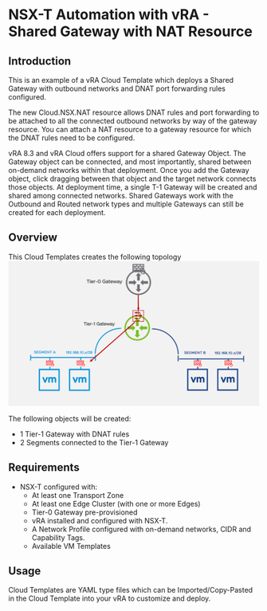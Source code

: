 # NSX-T Automation with vRA - Shared Gateway with NAT Resource

## Introduction
This is an example of a vRA Cloud Template which deploys a Shared Gateway with outbound networks and DNAT port forwarding rules configured. 

The new Cloud.NSX.NAT resource allows DNAT rules and port forwarding to be attached to all the connected outbound networks by way of the gateway resource. 
You can attach a NAT resource to a gateway resource for which the DNAT rules need to be configured.

vRA 8.3 and vRA Cloud offers support for a shared Gateway Object. The Gateway object can be connected, and most importantly, shared between on-demand networks within that deployment.  Once you add the Gateway object, click dragging between that object and the target network connects those objects.  At deployment time, a single T-1 Gateway will be created and shared among connected networks.  Shared Gateways work with the Outbound and Routed network types and multiple Gateways can still be created for each deployment.

## Overview
This Cloud Templates creates the following topology
![](../media/Shared-Gateway-NAT.png)

The following objects will be created:
- 1 Tier-1 Gateway with DNAT rules
- 2 Segments connected to the Tier-1 Gateway

## Requirements
* NSX-T configured with:
  - At least one Transport Zone
  - At least one Edge Cluster (with one or more Edges)
  - Tier-0 Gateway pre-provisioned
  - vRA installed and configured with NSX-T. 
  - A Network Profile configured with on-demand networks, CIDR and Capability Tags.
  - Available VM Templates

## Usage

Cloud Templates are YAML type files which can be Imported/Copy-Pasted in the Cloud Template into your vRA to customize and deploy.